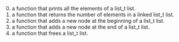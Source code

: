 0. a function that prints all the elements of a list_t list.
1. a function that returns the number of elements in a linked list_t list.
2. a function that adds a new node at the beginning of a list_t list.
3. a function that adds a new node at the end of a list_t list.
4. a function that frees a list_t list.
